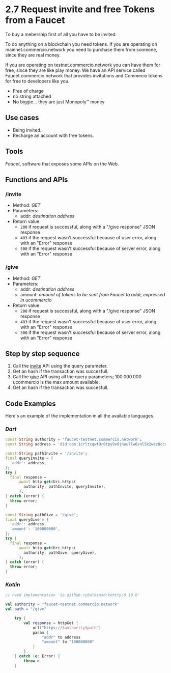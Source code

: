 # 2.7 Request invite and free Tokens from a Faucet

To buy a mebership first of all you have to be invited.

To do anything on a blockchain you need tokens.
If you are operating on mainnet.commercio.network you need to purchase them from someone, since they are real money.

If you are operating on testnet.commercio.network you can have them for free, since they are like play money. We have an API service called Faucet.commercio.network that provides invitations and Commecio tokens for free to developers like you.

- Free of charge
- no string attached
- No biggie... they are just Monopoly™ money

## Use cases

- Being invited.
- Recharge an account with free tokens.

## Tools

_Faucet_, software that exposes some APIs on the Web.

## Functions and APIs

### /invite

- Method: *GET*
- Parameters:
  - addr: *destination address*
- Return value:
  - `200` if request is successful, along with a "/give response" JSON response
  - `403` if the request wasn't successful because of user error, along with an "Error" response
  - `500` if the request wasn't successful because of server error, along with an "Error" response

### /give

- Method: *GET*
- Parameters:
  - addr: *destination address*
  - amount: *amount of tokens to be sent from Faucet to addr, expressed in ucommercio*
- Return value:
  - `200` if request is successful, along with a "/give response" JSON response
  - `403` if the request wasn't successful because of user error, along with an "Error" response
  - `500` if the request wasn't successful because of server error, along with an "Error" response

## Step by step sequence

1. Call the [invite](#/invite) API using the query parameter.
2. Get an hash if the transaction was succesfull.
3. Call the [give](#/give) API using all the query parameters; 100.000.000 ucommercio is the max amount available.
4. Get an hash if the transaction was succesfull.

## Code Examples

Here's an example of the implementation in all the available languages.

### _Dart_

```dart
const String authority = 'faucet-testnet.commercio.network';
const String address = 'did:com:1crltcqwt9r0tpy9v0jnuu7lw6snl5k2wez8cca';

const String pathInvite = '/invite';
final queryInvite = {
  'addr': address,
};
try {
  final response =
      await http.get(Uri.https(
        authority, pathInvite, queryInvite),
      );
} catch (error) {
  throw error;
}

const String pathGive = '/give';
final queryGive = {
  'addr': address,
  'amount': '100000000',
};
try {
  final response =
      await http.get(Uri.https(
        authority, pathGive, queryGive),
      );
} catch (error) {
  throw error;
}
```

### _Kotlin_

```kotlin
// need implementation 'io.github.rybalkinsd:kohttp:0.10.0'

val authority = "faucet-testnet.commercio.network"
val path = "/give"

    try {
        val response = httpGet {
            url("https://$authority$path")
            param {
                "addr" to address
                "amount" to "100000000"
            }
        }
    } catch (e: Error) {
        throw e
    }
```
